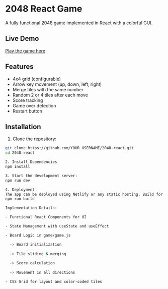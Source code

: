 # 2048 React Game

A fully functional 2048 game implemented in React with a colorful GUI.

## Live Demo
[Play the game here](YOUR_NETLIFY_URL)

## Features
- 4x4 grid (configurable)
- Arrow key movement (up, down, left, right)
- Merge tiles with the same number
- Random 2 or 4 tiles after each move
- Score tracking
- Game over detection
- Restart button

## Installation
1. Clone the repository:
```bash
git clone https://github.com/YOUR_USERNAME/2048-react.git
cd 2048-react

2. Install Dependencies
npm install

3. Start the development server:
npm run dev

4. Deployment
The app can be deployed using Netlify or any static hosting. Build for production:
npm run build

Implementation Details:

- Functional React Components for UI

- State Management with useState and useEffect

- Board Logic in game/game.js

  -> Board initialization
  
  -> Tile sliding & merging
  
  -> Score calculation
  
  -> Movement in all directions

- CSS Grid for layout and color-coded tiles



